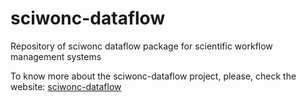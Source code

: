 # sciwonc-dataflow
Repository of sciwonc dataflow package for scientific workflow management systems


To know more about the sciwonc-dataflow project, please, check the website: [sciwonc-dataflow](https://elainenaomi.github.io/sciwonc-dataflow/)
